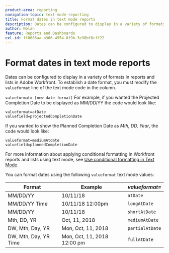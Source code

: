 ```yaml
---
product-area: reporting
navigation-topic: text-mode-reporting
title: Format dates in text mode reports
description: Dates can be configured to display in a variety of formats in reports and lists in Adobe Workfront. To establish a date format, you must modify the valueformat line of the text mode code in the column.
author: Nolan
feature: Reports and Dashboards
exl-id: ff0686aa-b306-4954-8f9b-3e98bf8cff22
---
```

# Format dates in text mode reports

<!-- Audited: 1/2025 -->

Dates can be configured to display in a variety of formats in reports and lists in Adobe Workfront. To establish a date format, you must modify the `valueformat` line of the text mode code in the column.

`valueformat= [new date format]` For example, if you wanted the Projected Completion Date to be displayed as MM/DD/YY the code would look like:

```
valueformat=atDate
valuefield=projectedCompletionDate
```

If you wanted to show the Planned Completion Date as *Mth, DD, Year*, the code would look like:

```
valueformat=mediumAtdate
valuefield=plannedCompletionDate
```

For more information about applying conditional formatting in Workfront reports and lists using text mode, see [Use conditional formatting in Text Mode](../../../reports-and-dashboards/reports/text-mode/use-conditional-formatting-text-mode.md).

You can format dates using the following `valueformat` text mode values:

| **Format** |Example&nbsp; |***valueformat=*** |
|---|---|---|
| MM/DD/YY |10/11/18 |`atDate` |
| MM/DD/YY Time |10/11/18 12:00pm |`longAtDate` |
| MM/DD/YY |10/11/18 |`shortAtDate` |
| Mth, DD, YR |Oct, 11, 2018 |`mediumAtDate` |
| DW, Mth, Day, YR |Mon, Oct, 11, 2018 |`partialAtDate` |
| DW, Mth, Day, YR Time |Mon, Oct, 11, 2018 12:00 pm |`fullAtDate` |
